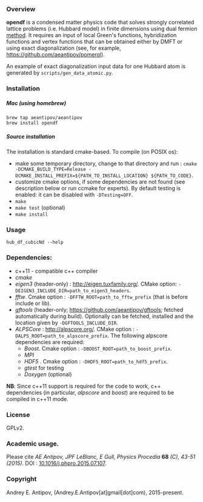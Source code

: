 ### Overview
**opendf** is a condensed matter physics code that solves strongly correlated lattice problems (i.e. Hubbard model) in finite dimensions using dual fermion [method](https://arxiv.org/abs/cond-mat/0612196). It requires an input of local Green's functions, hybridization functions and vertex functions that can be obtained either by DMFT or using exact diagonalization (see, for example, https://github.com/aeantipov/pomerol). 

An example of exact diagonalization input data for one Hubbard atom is generated by `scripts/gen_data_atomic.py`. 

### Installation
##### Mac (using homebrew)
```
brew tap aeantipov/aeantipov
brew install opendf
```
##### Source installation
The installation is standard cmake-based. To compile (on POSIX os):
- make some temporary directory, change to that directory and run :
`cmake -DCMAKE_BUILD_TYPE=Release -DCMAKE_INSTALL_PREFIX=${PATH_TO_INSTALL_LOCATION} ${PATH_TO_CODE}`.
- customize cmake options, if some dependencies are not found (see description below or run ccmake for experts). By default testing is enabled: it can be disabled with `-DTesting=OFF`.
- `make`
- `make test` (optional) 
- `make install`

### Usage
```
hub_df_cubicNd --help
```

### Dependencies:
- c++11 - compatible c++ compiler
- *cmake*
- *eigen3* (header-only) : http://eigen.tuxfamily.org/. CMake option: `-DEIGEN3_INCLUDE_DIR=path_to_eigen3_headers`.
- *fftw*. Cmake option : `-DFFTW_ROOT=path_to_fftw_prefix` (that is before include or lib).
- *gftools* (header-only;  https://github.com/aeantipov/gftools; fetched automatically during build). Optionally can be fetched, installed and the location given by `-DGFTOOLS_INCLUDE_DIR`.
- *ALPSCore* : http://alpscore.org/. CMake option : `-DALPS_ROOT=path_to_alpscore_prefix`. The following alpscore dependencies are required:
  - *Boost*. Cmake option : `-DBOOST_ROOT=path_to_boost_prefix`.
  - *MPI*
  - *HDF5* . Cmake option : `-DHDF5_ROOT=path_to_hdf5_prefix`.
  - *gtest* for testing
  - *Doxygen* (optional)
   
**NB**: Since c++11 support is required for the code to work, c++ dependencies (in particular, *alpscore* and *boost*) are required to be compiled in c++11 mode. 

### License 
GPLv2. 

### Academic usage. 
Please cite *AE Antipov, JPF LeBlanc, E Gull, Physics Procedia* **68** *(C), 43-51 (2015)*. DOI : [10.1016/j.phpro.2015.07.107](http://dx.doi.org/10.1016/j.phpro.2015.07.107). 

### Copyright
Andrey E. Antipov, (Andrey.E.Antipov[at]gmail[dot]com), 2015-present.
  
